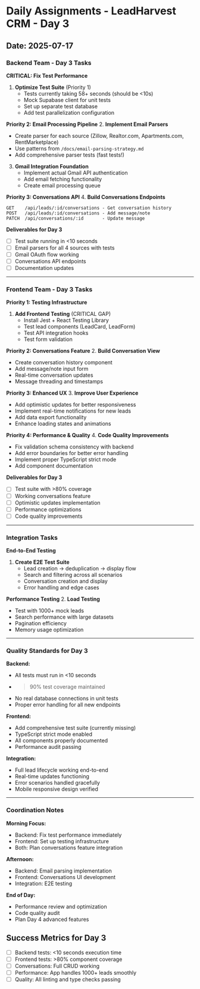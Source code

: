# Daily Assignments - LeadHarvest CRM - Day 3

## Date: 2025-07-17

### Backend Team - Day 3 Tasks

**CRITICAL: Fix Test Performance**
1. **Optimize Test Suite** (Priority 1)
   - Tests currently taking 58+ seconds (should be <10s)
   - Mock Supabase client for unit tests
   - Set up separate test database
   - Add test parallelization configuration

**Priority 2: Email Processing Pipeline**
2. **Implement Email Parsers**
   - Create parser for each source (Zillow, Realtor.com, Apartments.com, RentMarketplace)
   - Use patterns from `/docs/email-parsing-strategy.md`
   - Add comprehensive parser tests (fast tests!)

3. **Gmail Integration Foundation**
   - Implement actual Gmail API authentication
   - Add email fetching functionality
   - Create email processing queue

**Priority 3: Conversations API**
4. **Build Conversations Endpoints**
   ```
   GET    /api/leads/:id/conversations - Get conversation history
   POST   /api/leads/:id/conversations - Add message/note
   PATCH  /api/conversations/:id       - Update message
   ```

**Deliverables for Day 3**
- [ ] Test suite running in <10 seconds
- [ ] Email parsers for all 4 sources with tests
- [ ] Gmail OAuth flow working
- [ ] Conversations API endpoints
- [ ] Documentation updates

---

### Frontend Team - Day 3 Tasks

**Priority 1: Testing Infrastructure**
1. **Add Frontend Testing** (CRITICAL GAP)
   - Install Jest + React Testing Library
   - Test lead components (LeadCard, LeadForm)
   - Test API integration hooks
   - Test form validation

**Priority 2: Conversations Feature**
2. **Build Conversation View**
   - Create conversation history component
   - Add message/note input form
   - Real-time conversation updates
   - Message threading and timestamps

**Priority 3: Enhanced UX**
3. **Improve User Experience**
   - Add optimistic updates for better responsiveness
   - Implement real-time notifications for new leads
   - Add data export functionality
   - Enhance loading states and animations

**Priority 4: Performance & Quality**
4. **Code Quality Improvements**
   - Fix validation schema consistency with backend
   - Add error boundaries for better error handling
   - Implement proper TypeScript strict mode
   - Add component documentation

**Deliverables for Day 3**
- [ ] Test suite with >80% coverage
- [ ] Working conversations feature
- [ ] Optimistic updates implementation
- [ ] Performance optimizations
- [ ] Code quality improvements

---

### Integration Tasks

**End-to-End Testing**
1. **Create E2E Test Suite**
   - Lead creation → deduplication → display flow
   - Search and filtering across all scenarios
   - Conversation creation and display
   - Error handling and edge cases

**Performance Testing**
2. **Load Testing**
   - Test with 1000+ mock leads
   - Search performance with large datasets
   - Pagination efficiency
   - Memory usage optimization

---

### Quality Standards for Day 3

**Backend:**
- All tests must run in <10 seconds
- >90% test coverage maintained
- No real database connections in unit tests
- Proper error handling for all new endpoints

**Frontend:**
- Add comprehensive test suite (currently missing)
- TypeScript strict mode enabled
- All components properly documented
- Performance audit passing

**Integration:**
- Full lead lifecycle working end-to-end
- Real-time updates functioning
- Error scenarios handled gracefully
- Mobile responsive design verified

---

### Coordination Notes

**Morning Focus:**
- Backend: Fix test performance immediately
- Frontend: Set up testing infrastructure
- Both: Plan conversations feature integration

**Afternoon:**
- Backend: Email parsing implementation
- Frontend: Conversations UI development
- Integration: E2E testing

**End of Day:**
- Performance review and optimization
- Code quality audit
- Plan Day 4 advanced features

## Success Metrics for Day 3

- [ ] Backend tests: <10 seconds execution time
- [ ] Frontend tests: >80% component coverage
- [ ] Conversations: Full CRUD working
- [ ] Performance: App handles 1000+ leads smoothly
- [ ] Quality: All linting and type checks passing